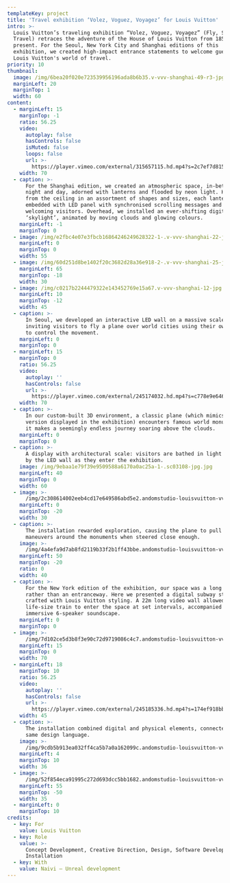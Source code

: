 ```yaml
---
templateKey: project
title: 'Travel exhibition ‘Volez, Voguez, Voyagez’ for Louis Vuitton'
intro: >-
  Louis Vuitton’s traveling exhibition “Volez, Voguez, Voyagez” (Fly, Sail,
  Travel) retraces the adventure of the House of Louis Vuitton from 1854 to the
  present. For the Seoul, New York City and Shanghai editions of this
  exhibition, we created high-impact entrance statements to welcome guests into
  Louis Vuitton's world of travel.
priority: 10
thumbnail:
  image: /img/6bea20f020e723539956196ada8b6b35.v-vvv-shanghai-49-r3-jpg.jpg
  marginLeft: 20
  marginTop: 1
  width: 60
content:
  - marginLeft: 15
    marginTop: -1
    ratio: 56.25
    video:
      autoplay: false
      hasControls: false
      isMuted: false
      loops: false
      url: >-
        https://player.vimeo.com/external/315657115.hd.mp4?s=2c7ef7d81570e7789ba2e6e4141fe416027a3c0b&profile_id=175
    width: 70
  - caption: >-
      For the Shanghai edition, we created an atmospheric space, in-between
      night and day, adorned with lanterns and flooded by neon light. Hanging
      from the ceiling in an assortment of shapes and sizes, each lantern was
      embedded with LED panel with synchronised scrolling messages and graphics,
      welcoming visitors. Overhead, we installed an ever-shifting digital
      ‘skylight’, animated by moving clouds and glowing colours.
    marginLeft: -1
    marginTop: 0
  - image: /img/e2fbc4e07e3fbcb16864246249628322-1-.v-vvv-shanghai-22-jpg.jpg
    marginLeft: 0
    marginTop: 0
    width: 55
  - image: /img/60d251d8be1402f20c3682d28a36e918-2-.v-vvv-shanghai-25-jpg.jpg
    marginLeft: 65
    marginTop: -18
    width: 30
  - image: /img/c0217b2244479322e143452769e15a67.v-vvv-shanghai-12-jpg.jpg
    marginLeft: 10
    marginTop: -12
    width: 45
  - caption: >-
      In Seoul, we developed an interactive LED wall on a massive scale (90m2),
      inviting visitors to fly a plane over world cities using their own bodies
      to control the movement.
    marginLeft: 0
    marginTop: 0
  - marginLeft: 15
    marginTop: 0
    ratio: 56.25
    video:
      autoplay: ''
      hasControls: false
      url: >-
        https://player.vimeo.com/external/245174032.hd.mp4?s=c778e9e64671d104fcc643832c8a45ef92d54a2b&profile_id=175
    width: 70
  - caption: >-
      In our custom-built 3D environment, a classic plane (which mimics a real
      version displayed in the exhibition) encounters famous world monuments as
      it makes a seemingly endless journey soaring above the clouds.
    marginLeft: 0
    marginTop: 0
  - caption: >-
      A display with architectural scale: visitors are bathed in light emitted
      by the LED wall as they enter the exhibition.
    image: /img/9ebaa1e79f39e9509588a6170a0ac25a-1-.sc03108-jpg.jpg
    marginLeft: 40
    marginTop: 0
    width: 60
  - image: >-
      /img/2c308614002eeb4cd17e649586abd5e2.andomstudio-louisvuitton-vvv-seoul-02-jpg.jpg
    marginLeft: 0
    marginTop: -20
    width: 30
  - caption: >-
      The installation rewarded exploration, causing the plane to pull special
      maneuvers around the monuments when steered close enough.
    image: >-
      /img/4a4efa9d7ab8fd2119b33f2b1ff43bbe.andomstudio-louisvuitton-vvv-seoul-03-jpg.jpg
    marginLeft: 50
    marginTop: -20
    ratio: 0
    width: 40
  - caption: >-
      For the New York edition of the exhibition, our space was a long corridor
      rather than an entranceway. Here we presented a digital subway station,
      crafted with Louis Vuitton styling. A 22m long video wall allowed a
      life-size train to enter the space at set intervals, accompanied by an
      immersive 6-speaker soundscape.
    marginLeft: 0
    marginTop: 0
  - image: >-
      /img/7d102ce5d3b8f3e90c72d9719086c4c7.andomstudio-louisvuitton-vvv-nyc-02-crop-jpg.jpg
    marginLeft: 15
    marginTop: 0
    width: 70
  - marginLeft: 18
    marginTop: 10
    ratio: 56.25
    video:
      autoplay: ''
      hasControls: false
      url: >-
        https://player.vimeo.com/external/245185336.hd.mp4?s=174ef918bb1f27274628cf1f56e328a9acd69a69&profile_id=175
    width: 45
  - caption: >-
      The installation combined digital and physical elements, connected by the
      same design language.
    image: >-
      /img/9cdb5b913ea032ff4ca5b7a0a162099c.andomstudio-louisvuitton-vvv-nyc-03-jpg.jpg
    marginLeft: 4
    marginTop: 10
    width: 36
  - image: >-
      /img/52f854eca91995c272d693dcc5bb1682.andomstudio-louisvuitton-vvv-nyc-04-jpg.jpg
    marginLeft: 55
    marginTop: -50
    width: 35
  - marginLeft: 0
    marginTop: 10
credits:
  - key: For
    value: Louis Vuitton
  - key: Role
    value: >-
      Concept Development, Creative Direction, Design, Software Development,
      Installation
  - key: With
    value: Naivi — Unreal development
---
```


